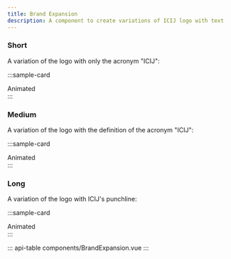 ```yaml
---
title: Brand Expansion
description: A component to create variations of ICIJ logo with text
---
```


### Short

A variation of the logo with only the acronym "ICIJ":

:::sample-card
<div class="text-center position-relative">
  <div class="position-absolute p-3">
    <b-form-checkbox v-model="animated" name="check-button" size="sm" switch>
      Animated
    </b-form-checkbox>
  </div>
  <brand-expansion class="p-4 d-block" :animated="animated" />
  <brand-expansion class="p-4 d-block" background="#000" dark />
  <brand-expansion class="p-4 d-block" background="#000" color="#FFFF" />
  <brand-expansion class="p-4 d-block" background="#FFF" color="#000" />
</div>
:::

### Medium

A variation of the logo with the definition of the acronym "ICIJ":

:::sample-card
<div class="text-center position-relative">
  <div class="position-absolute p-3">
    <b-form-checkbox v-model="animated" name="check-button" size="sm" switch>
      Animated
    </b-form-checkbox>
  </div>
  <brand-expansion class="p-4 d-block" mode="medium" :animated="animated" />
  <brand-expansion class="p-4 d-block" mode="medium" background="#000" dark />
  <brand-expansion class="p-4 d-block" mode="medium" background="#000" color="#FFFF" />
  <brand-expansion class="p-4 d-block" mode="medium" background="#FFF" color="#000" />
</div>
:::

### Long

A variation of the logo with ICIJ's punchline:

:::sample-card
<div class="text-center position-relative">
  <div class="position-absolute p-3">
    <b-form-checkbox v-model="animated" name="check-button" size="sm" switch>
      Animated
    </b-form-checkbox>
  </div>
  <brand-expansion class="p-4 d-block" mode="long" :animated="animated" />
  <brand-expansion class="p-4 d-block" mode="long" background="#000" dark />
  <brand-expansion class="p-4 d-block" mode="long" background="#000" color="#FFFF" />
  <brand-expansion class="p-4 d-block" mode="long" background="#FFF" color="#000" />
</div>
:::

::: api-table components/BrandExpansion.vue :::

<script>
  export default {
    data () {
      return {
        animated: false
      }
    }
  }
</script>